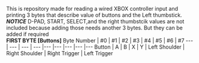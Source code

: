 This is repository made for reading a wired XBOX controller input and printing 3 bytes that describe value of buttons and the Left thumbstick.<br/>
***NOTICE***
D-PAD, START, SELECT,and the right thumbstcik values are not included because adding those needs another 3 bytes. 
But they can be added if required<br/>
**FIRST BYTE [Buttons]**
Byte Number | #0 | #1 | #2 | #3 | #4 | #5 | #6 | #7 
--- | --- | --- | --- |--- |--- |--- |--- |--- 
Button | A | B | X | Y | Left Shoulder | Right Shoulder | Right Trigger | Left Trigger 
